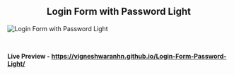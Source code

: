 <h2 align = "center">Login Form with Password Light</h2>

![Login Form with Password Light](https://user-images.githubusercontent.com/122967566/213384511-5a349575-f303-4f7d-aee8-d7c9a69f29cd.png)

<br>

**Live Preview - https://vigneshwaranhn.github.io/Login-Form-Password-Light/**
